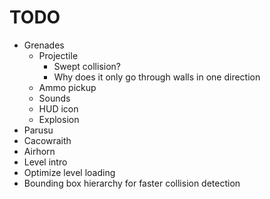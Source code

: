 # TODO
- Grenades
    - Projectile
        - Swept collision?
        - Why does it only go through walls in one direction
    - Ammo pickup
    - Sounds
    - HUD icon
    - Explosion
- Parusu
- Cacowraith
- Airhorn
- Level intro
- Optimize level loading
- Bounding box hierarchy for faster collision detection
   